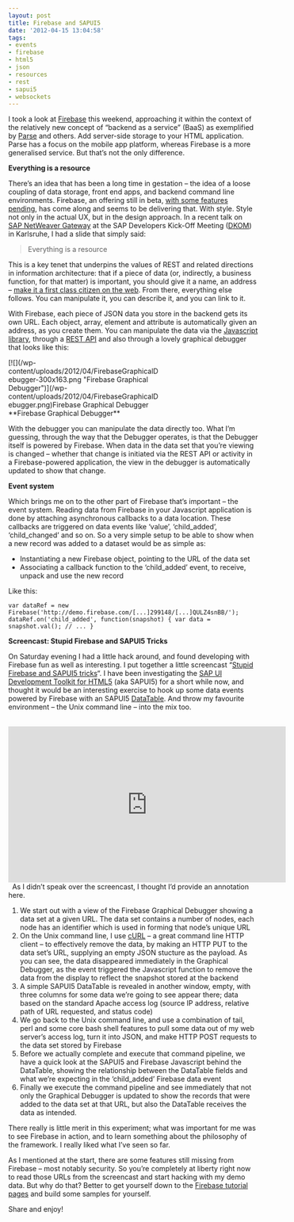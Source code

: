 ```yaml
---
layout: post
title: Firebase and SAPUI5
date: '2012-04-15 13:04:58'
tags:
- events
- firebase
- html5
- json
- resources
- rest
- sapui5
- websockets
---
```



I took a look at [Firebase](http://www.firebase.com) this weekend, approaching it within the context of the relatively new concept of “backend as a service” (BaaS) as exemplified by [Parse](http://parse.com) and others. Add server-side storage to your HTML application. Parse has a focus on the mobile app platform, whereas Firebase is a more generalised service. But that’s not the only difference.

**Everything is a resource**

There’s an idea that has been a long time in gestation – the idea of a loose coupling of data storage, front end apps, and backend command line environments. Firebase, an offering still in beta, [with some features pending](http://www.firebase.com/faq.html), has come along and seems to be delivering that. With style. Style not only in the actual UX, but in the design approach. In a recent talk on [SAP NetWeaver Gateway](http://scn.sap.com/community/netweaver-gateway) at the SAP Developers Kick-Off Meeting ([DKOM](http://www.youtube.com/watch?v=6Opmj8M_tBw)) in Karlsruhe, I had a slide that simply said:

> Everything is a resource

This is a key tenet that underpins the values of REST and related directions in information architecture: that if a piece of data (or, indirectly, a business function, for that matter) is important, you should give it a name, an address – [make it a first class citizen on the web](/2009/06/information-vs-behaviour/). From there, everything else follows. You can manipulate it, you can describe it, and you can link to it.

With Firebase, each piece of JSON data you store in the backend gets its own URL. Each object, array, element and attribute is automatically given an address, as you create them. You can manipulate the data via the [Javascript library](http://www.firebase.com/docs/), through a [REST API](http://www.firebase.com/docs/rest-api.html) and also through a lovely graphical debugger that looks like this:

<div class="wp-caption alignnone" id="attachment_1401" style="width: 310px">[![](/wp-content/uploads/2012/04/FirebaseGraphicalDebugger-300x163.png "Firebase Graphical Debugger")](/wp-content/uploads/2012/04/FirebaseGraphicalDebugger.png)Firebase Graphical Debugger

</div>**Firebase Graphical Debugger**

With the debugger you can manipulate the data directly too. What I’m guessing, through the way that the Debugger operates, is that the Debugger itself is powered by Firebase. When data in the data set that you’re viewing is changed – whether that change is initiated via the REST API or activity in a Firebase-powered application, the view in the debugger is automatically updated to show that change.

**Event system**

Which brings me on to the other part of Firebase that’s important – the event system. Reading data from Firebase in your Javascript application is done by attaching asynchronous callbacks to a data location. These callbacks are triggered on data events like ‘value’, ‘child_added’, ‘child_changed’ and so on. So a very simple setup to be able to show when a new record was added to a dataset would be as simple as:

- Instantiating a new Firebase object, pointing to the URL of the data set
- Associating a callback function to the ‘child_added’ event, to receive, unpack and use the new record

Like this:

```
var dataRef = new Firebase('http://demo.firebase.com/[...]299148/[...]QULZ4snBB/');
dataRef.on('child_added', function(snapshot) { var data = snapshot.val(); // ... }
```

**Screencast: Stupid Firebase and SAPUI5 Tricks**

On Saturday evening I had a little hack around, and found developing with Firebase fun as well as interesting. I put together a little screencast “[Stupid Firebase and SAPUI5 tricks](http://www.youtube.com/watch?v=Obh2LW7CCKY)“. I have been investigating the [SAP UI Development Toolkit for HTML5](http://www.sdn.sap.com/irj/sdn/index?rid=/webcontent/uuid/20a34ae7-762d-2f10-c994-db2e898d5f70) (aka SAPUI5) for a short while now, and thought it would be an interesting exercise to hook up some data events powered by Firebase with an SAPUI5 [DataTable](http://www.pipetree.com/~dj/sapui5/demokit/#docs/api/symbols/sap.ui.table.DataTable.html). And throw my favourite environment – the Unix command line – into the mix too.  
    
<iframe allowfullscreen="" frameborder="0" height="315" src="http://www.youtube.com/embed/Obh2LW7CCKY" width="560"></iframe>  
    
 As I didn’t speak over the screencast, I thought I’d provide an annotation here.

1. We start out with a view of the Firebase Graphical Debugger showing a data set at a given URL. The data set contains a number of nodes, each node has an identifier which is used in forming that node’s unique URL
2. On the Unix command line, I use [cURL](http://curl.haxx.se) – a great command line HTTP client – to effectively remove the data, by making an HTTP PUT to the data set’s URL, supplying an empty JSON stucture as the payload. As you can see, the data disappeared immediately in the Graphical Debugger, as the event triggered the Javascript function to remove the data from the display to reflect the snapshot stored at the backend
3. A simple SAPUI5 DataTable is revealed in another window, empty, with three columns for some data we’re going to see appear there; data based on the standard Apache access log (source IP address, relative path of URL requested, and status code)
4. We go back to the Unix command line, and use a combination of tail, perl and some core bash shell features to pull some data out of my web server’s access log, turn it into JSON, and make HTTP POST requests to the data set stored by Firebase
5. Before we actually complete and execute that command pipeline, we have a quick look at the SAPUI5 and Firebase Javascript behind the DataTable, showing the relationship between the DataTable fields and what we’re expecting in the ‘child_added’ Firebase data event
6. Finally we execute the command pipeline and see immediately that not only the Graphical Debugger is updated to show the records that were added to the data set at that URL, but also the DataTable receives the data as intended.

There really is little merit in this experiment; what was important for me was to see Firebase in action, and to learn something about the philosophy of the framework. I really liked what I’ve seen so far.

As I mentioned at the start, there are some features still missing from Firebase – most notably security. So you’re completely at liberty right now to read those URLs from the screencast and start hacking with my demo data. But why do that? Better to get yourself down to the [Firebase tutorial pages](http://www.firebase.com/tutorial/) and build some samples for yourself.

Share and enjoy!

 


